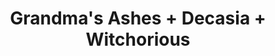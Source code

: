 ---
layout: post
category: concert
title: Grandma's Ashes + Decasia + Witchorious
artists: 
- Grandma's Ashes
- Decasia
- Witchorious
place: 
- Espace Icare
country: France
city: Issy-les-Moulineaux
---